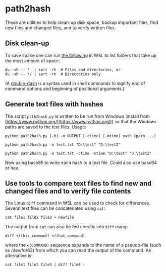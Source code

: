 # path2hash

These are utilities to help clean-up disk space, backup important files, find new files and changed files, and to verify written files.

## Disk clean-up

To save space one can run [the following](https://unix.stackexchange.com/questions/106330/sort-all-directories-based-on-their-size) in WSL to list folders that take up the most amount of space:
```
du -sh -- *  | sort -rh  # Files and directories, or
du -sh -- */ | sort -rh  # Directories only
```
(A [double-dash](https://www.tutorialspoint.com/what-does-a-double-dash-in-shell-commands-mean) is a syntax used in shell commands to signify end of command options and beginning of positional arguments.)
<!---  ---> 

## Generate text files with hashes

The script `path2hash.py` is written to be run from Windows (install from [https://www.python.org/](https://www.python.org/)) so that the Windows paths are saved to the text files. Usage:
```
python path2hash.py [-h] -o OUTPUT [-ctime] [-mtime] path [path ...]

python path2hash.py -o test.txt "D:\test" "D:\test2"

python path2hash.py -o test.txt -ctime -mtime "D:\test" "D:\test2"
```
Now using base85 to write each hash to a text file. Could also use base64 or hex.

## Use tools to compare text files to find new and changed files and to verify file contents

The Linux `diff` command in WSL can be used to check for differences. Several text files can be concatenated using `cat`:
```
cat file1 file2 file3 > newfile
```
The output from `cat` can also be fed directly into `diff` using:
```
diff <(this_command) <(that_command)
```
where the `<(COMMAND)` sequence expands to the name of a pseudo-file (such as /dev/fd/63) from which you can read the output of the command.
An alternative is:
```
cat file1 file2 file3 | diff file4 -
```